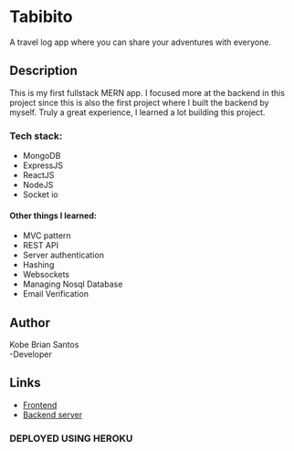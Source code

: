  # Tabibito

A travel log app where you can share your adventures with everyone.

## Description

This is my first fullstack MERN app. I focused more at the backend in this project since this is also the first project where
I built the backend by myself. Truly a great experience, I learned a lot building this project.

### Tech stack:

* MongoDB
* ExpressJS
* ReactJS
* NodeJS
* Socket io

#### Other things I learned:

* MVC pattern
* REST API
* Server authentication
* Hashing
* Websockets
* Managing Nosql Database
* Email Verification


## Author

Kobe Brian Santos  
-Developer

## Links

* [Frontend](tabibi-to.herokuapp.com)
* [Backend server](tabibit-o.herokuapp.com)

### DEPLOYED USING HEROKU
